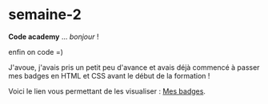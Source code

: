 # semaine-2

__Code academy__ ... *bonjour* ! 

enfin on code =)


J'avoue, j'avais pris un petit peu d'avance et avais déjà commencé à passer mes badges en HTML et CSS avant le début de la formation ! 

Voici le lien vous permettant de les visualiser : [Mes badges](https://www.codecademy.com/fr/users/systemPlayer02455/achievements).
 
 
 


